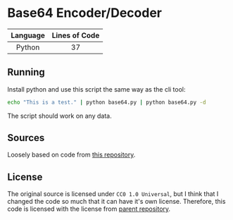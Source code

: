 # Base64 Encoder/Decoder

| Language | Lines of Code |
| :------: | :-----------: |
|  Python  |      37       |

## Running

Install python and use this script the same way as the cli tool:

```sh
echo "This is a test." | python base64.py | python base64.py -d
```

The script should work on any data.

## Sources

Loosely based on code from [this repository](https://github.com/leon73/Python-Base64).

## License

The original source is licensed under `CC0 1.0 Universal`, but I think that I changed the code so
much that it can have it's own license. Therefore, this code is licensed with the license from
[parent repository](../LICENSE).

